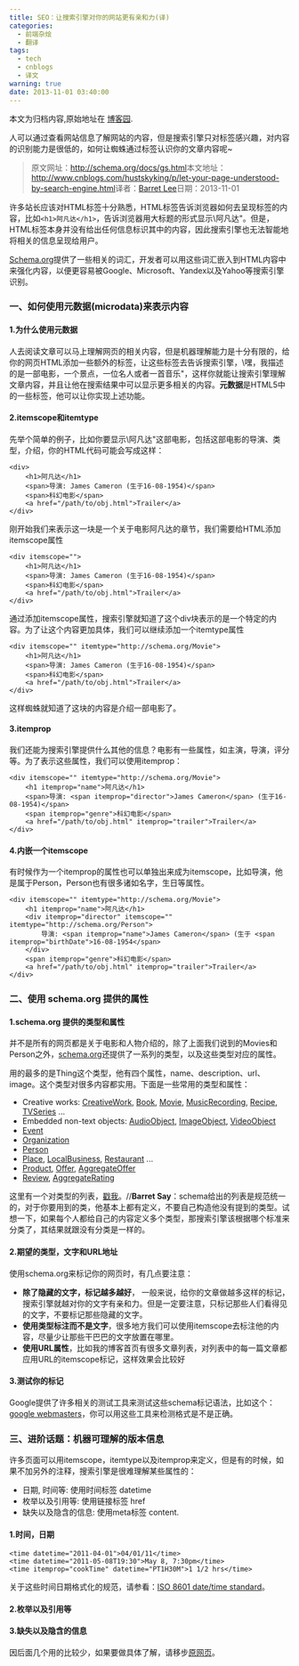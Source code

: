 ```yaml
---
title: SEO：让搜索引擎对你的网站更有亲和力(译)
categories:
  - 前端杂烩
  - 翻译
tags:
  - tech
  - cnblogs
  - 译文
warning: true
date: 2013-11-01 03:40:00
---
```


<div class="history-article">本文为归档内容,原始地址在 <a href="http://www.cnblogs.com/hustskyking/archive/2013/11/01/let-your-page-understood-by-search-engine.html" target="_blank">博客园</a>.</div>

<p><span>人可以通过查看网站信息了解网站的内容，但是搜索引擎只对标签感兴趣，对内容的识别能力是很低的，如何让蜘蛛通过标签认识你的文章内容呢~</span></p>
<blockquote>
<p>原文网址：<a href="http://schema.org/docs/gs.html">http://schema.org/docs/gs.html</a>本文地址：<a href="http://www.cnblogs.com/hustskyking/p/let-your-page-understood-by-search-engine.html">http://www.cnblogs.com/hustskyking/p/let-your-page-understood-by-search-engine.html</a>译者：<a href="http://www.cnblogs.com/hustskyking/" target="_blank">Barret Lee</a>日期：2013-11-01</p>

</blockquote>
<p>许多站长应该对HTML标签十分熟悉，HTML标签告诉浏览器如何去呈现标签的内容，比如<code>&lt;h1&gt;阿凡达&lt;/h1&gt;</code>，告诉浏览器用大标题的形式显示\阿凡达"。但是，HTML标签本身并没有给出任何信息标识其中的内容，因此搜索引擎也无法智能地将相关的信息呈现给用户。</p>
<p><a href="http://schema.org" target="_blank">Schema.org</a>提供了一些相关的词汇，开发者可以用这些词汇嵌入到HTML内容中来强化内容，以便更容易被Google、Microsoft、Yandex以及Yahoo等搜索引擎识别。</p>


<h3>一、如何使用元数据(microdata)来表示内容</h3>
<h4>1.为什么使用元数据</h4>
<p>人去阅读文章可以马上理解网页的相关内容，但是机器理解能力是十分有限的，给你的网页HTML添加一些额外的标签，让这些标签去告诉搜索引擎，\嘿，我描述的是一部电影，一个景点，一位名人或者一首音乐"，这样你就能让搜索引擎理解文章内容，并且让他在搜索结果中可以显示更多相关的内容。<strong>元数据</strong>是HTML5中的一些标签，他可以让你实现上述功能。</p>
<h4>2.itemscope和itemtype</h4>
<p>先举个简单的例子，比如你要显示\阿凡达"这部电影，包括这部电影的导演、类型，介绍，你的HTML代码可能会写成这样：</p>

```
<div>
    <h1>阿凡达</h1>
    <span>导演: James Cameron (生于16-08-1954)</span>
    <span>科幻电影</span>
    <a href="/path/to/obj.html">Trailer</a>
</div>

```

<p>刚开始我们来表示这一块是一个关于电影阿凡达的章节，我们需要给HTML添加itemscope属性</p>

```
<div itemscope="">
    <h1>阿凡达</h1>
    <span>导演: James Cameron (生于16-08-1954)</span>
    <span>科幻电影</span>
    <a href="/path/to/obj.html">Trailer</a>
</div>

```

<p>通过添加itemscope属性，搜索引擎就知道了这个div块表示的是一个特定的内容。为了让这个内容更加具体，我们可以继续添加一个itemtype属性</p>

```
<div itemscope="" itemtype="http://schema.org/Movie">
    <h1>阿凡达</h1>
    <span>导演: James Cameron (生于16-08-1954)</span>
    <span>科幻电影</span>
    <a href="/path/to/obj.html">Trailer</a>
</div>

```

<p>这样蜘蛛就知道了这块的内容是介绍一部电影了。</p>
<h4>3.itemprop</h4>
<p>我们还能为搜索引擎提供什么其他的信息？电影有一些属性，如主演，导演，评分等。为了表示这些属性，我们可以使用itemprop：</p>
<div class="highlight">

```
<div itemscope="" itemtype="http://schema.org/Movie">
    <h1 itemprop="name">阿凡达</h1>
    <span>导演: <span itemprop="director">James Cameron</span> (生于16-08-1954)</span>
    <span itemprop="genre">科幻电影</span>
    <a href="/path/to/obj.html" itemprop="trailer">Trailer</a>
</div>

```

</div>
<h4>4.内嵌一个itemscope</h4>
<p>有时候作为一个itemprop的属性也可以单独出来成为itemscope，比如导演，他是属于Person，Person也有很多诸如名字，生日等属性。</p>
<div class="highlight">

```
<div itemscope="" itemtype="http://schema.org/Movie">
    <h1 itemprop="name">阿凡达</h1>
    <div itemprop="director" itemscope="" itemtype="http://schema.org/Person">
        导演: <span itemprop="name">James Cameron</span> (生于 <span itemprop="birthDate">16-08-1954</span>
    </div>
    <span itemprop="genre">科幻电影</span>
    <a href="/path/to/obj.html" itemprop="trailer">Trailer</a>
</div>

```

</div>


<h3>二、使用 schema.org 提供的属性</h3>
<h4>1.schema.org 提供的类型和属性</h4>
<p>并不是所有的网页都是关于电影和人物介绍的，除了上面我们说到的Movies和Person之外，<a href="http://schema.org">schema.org</a>还提供了一系列的类型，以及这些类型对应的属性。</p>
<p>用的最多的是Thing这个类型，他有四个属性，name、description、url、image。这个类型对很多内容都实用。下面是一些常用的类型和属性：</p>
<ul>
<li>Creative works: <a href="http://schema.org/CreativeWork" target="_blank">CreativeWork</a>, <a href="http://schema.org/Book" target="_blank">Book</a>, <a href="http://schema.org/Movie" target="_blank">Movie</a>, <a href="http://schema.org/MusicRecording" target="_blank">MusicRecording</a>, <a href="http://schema.org/Recipe" target="_blank">Recipe</a>, <a href="http://schema.org/TVSeries" target="_blank">TVSeries</a> ...</li>
<li>Embedded non-text objects: <a href="http://schema.org/AudioObject" target="_blank">AudioObject</a>, <a href="http://schema.org/ImageObject" target="_blank">ImageObject</a>, <a href="http://schema.org/VideoObject" target="_blank">VideoObject</a></li>
<li><a href="http://schema.org/Event" target="_blank">Event</a></li>
<li><a href="http://schema.org/Organization" target="_blank">Organization</a></li>
<li><a href="http://schema.org/Person" target="_blank">Person</a></li>
<li><a href="http://schema.org/Place" target="_blank">Place</a>, <a href="http://schema.org/LocalBusiness" target="_blank">LocalBusiness</a>, <a href="http://schema.org/Restaurant" target="_blank">Restaurant</a> ...</li>
<li><a href="http://schema.org/Product" target="_blank">Product</a>, <a href="http://schema.org/Offer" target="_blank">Offer</a>, <a href="http://schema.org/AggregateOffer" target="_blank">AggregateOffer</a></li>
<li><a href="http://schema.org/Review" target="_blank">Review</a>, <a href="http://schema.org/AggregateRating" target="_blank">AggregateRating</a></li>
</ul>
<p>这里有一个对类型的列表，<a href="http://schema.org/docs/full.html" target="_blank">戳我</a>。//<span class="barretSay"><strong>Barret Say</strong>：schema给出的列表是规范统一的，对于你要用到的类，他基本上都有定义，不要自己构造他没有提到的类型。试想一下，如果每个人都给自己的内容定义多个类型，那搜索引擎该根据哪个标准来分类了，其结果就跟没有分类是一样的。</span></p>
<h4>2.期望的类型，文字和URL地址</h4>
<p>使用schema.org来标记你的网页时，有几点要注意：</p>
<ul>
<li><strong>除了隐藏的文字，标记越多越好</strong>， 一般来说，给你的文章做越多这样的标记，搜索引擎就越对你的文字有亲和力。但是一定要注意，只标记那些人们看得见的文字，不要标记那些隐藏的文字。</li>
<li><strong>使用类型标注而不是文字</strong>，很多地方我们可以使用itemscope去标注他的内容，尽量少让那些干巴巴的文字放置在哪里。</li>
<li><strong>使用URL属性</strong>，比如我的博客首页有很多文章列表，对列表中的每一篇文章都应用URL的itemscope标记，这样效果会比较好</li>
</ul>
<h4>3.测试你的标记</h4>
<p>Google提供了许多相关的测试工具来测试这些schema标记语法，比如这个：<a href="//support.google.com/webmasters/answer/146645?hl=zh-Hans" target="_blank">google webmasters</a>，你可以用这些工具来检测格式是不是正确。</p>


<h3>三、进阶话题：机器可理解的版本信息</h3>
<p>许多页面可以用itemscope，itemtype以及itemprop来定义，但是有的时候，如果不加另外的注释，搜索引擎是很难理解某些属性的：</p>
<ul>
<li>日期, 时间等: 使用时间标签 datetime</li>
<li>枚举以及引用等: 使用链接标签 href</li>
<li>缺失以及隐含的信息: 使用meta标签 content.</li>
</ul>
<h4>1.时间，日期</h4>

```
<time datetime="2011-04-01">04/01/11</time>
<time datetime="2011-05-08T19:30">May 8, 7:30pm</time>
<time itemprop="cookTime" datetime="PT1H30M">1 1/2 hrs</time>

```

<p>关于这些时间日期格式化的规范，请参看：<a href="http://en.wikipedia.org/wiki/ISO_8601">ISO 8601 date/time standard</a>。</p>
<h4>2.枚举以及引用等</h4>


<h4>3.缺失以及隐含的信息</h4>
<p>因后面几个用的比较少，如果要做具体了解，请移步<a href="http://schema.org/docs/gs.html" target="_blank">原网页</a>。</p>



